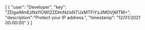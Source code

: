 [
	{
		"user": "Developer",
		"key": "ZDgwMmEzNzI1OWI2ZDlmNzIxNTUxMTFiYzJlMGVjMTM=",
		"description":"Protect your IP address.",
		"timestamp": "12/01/2021 00:00:00"
	}
]
